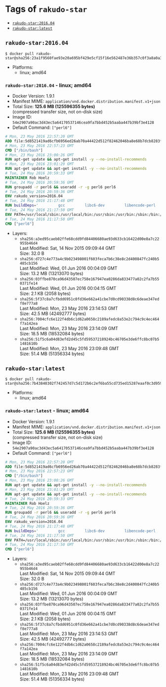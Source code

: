 <!-- THIS FILE IS GENERATED VIA '.template-helpers/generate-tag-details.pl' -->

# Tags of `rakudo-star`

-	[`rakudo-star:2016.04`](#rakudo-star201604)
-	[`rakudo-star:latest`](#rakudo-starlatest)

## `rakudo-star:2016.04`

```console
$ docker pull rakudo-star@sha256:23a1f9560fae93e20a695bf429e5cf15f16e562487e36b357c0f3a8a0a316262
```

-	Platforms:
	-	linux; amd64

### `rakudo-star:2016.04` - linux; amd64

-	Docker Version: 1.9.1
-	Manifest MIME: `application/vnd.docker.distribution.manifest.v1+json`
-	Total Size: **125.6 MB (125596355 bytes)**  
	(compressed transfer size, not on-disk size)
-	Image ID: `54e2907a90ac3d43ec5a64170537146cea9fa7bbd452b5aaba447b39bf3e4128`
-	Default Command: `["perl6"]`

```dockerfile
# Mon, 23 May 2016 22:57:20 GMT
ADD file:5d8521419ad6cfb6956ed26ab70a44422d512f82462046ba8e68b7dcb8283f7e in /
# Mon, 23 May 2016 22:57:23 GMT
CMD ["/bin/bash"]
# Mon, 23 May 2016 23:00:26 GMT
RUN apt-get update && apt-get install -y --no-install-recommends 		ca-certificates 		curl 		wget 	&& rm -rf /var/lib/apt/lists/*
# Mon, 23 May 2016 23:01:29 GMT
RUN apt-get update && apt-get install -y --no-install-recommends 		bzr 		git 		mercurial 		openssh-client 		subversion 				procps 	&& rm -rf /var/lib/apt/lists/*
# Tue, 24 May 2016 20:59:33 GMT
MAINTAINER Rob Hoelz
# Tue, 24 May 2016 20:59:36 GMT
RUN groupadd -r perl6 && useradd -r -g perl6 perl6
# Tue, 24 May 2016 20:59:36 GMT
ENV rakudo_version=2016.04
# Tue, 24 May 2016 21:17:48 GMT
RUN buildDeps='         gcc         libc6-dev         libencode-perl         make     '     && set -x     && apt-get update     && apt-get --yes install --no-install-recommends $buildDeps     && rm -rf /var/lib/apt/lists/*     && mkdir /root/rakudo     && curl -fsSL http://rakudo.org/downloads/star/rakudo-star-${rakudo_version}.tar.gz -o rakudo.tar.gz     && tar xzf rakudo.tar.gz --strip-components=1 -C /root/rakudo     && (         cd /root/rakudo         && perl Configure.pl --prefix=/usr --gen-moar         && make install     )     && rm -rf /rakudo.tar.gz /root/rakudo     && apt-get purge -y --auto-remove $buildDeps
# Tue, 24 May 2016 21:17:50 GMT
ENV PATH=/usr/local/sbin:/usr/local/bin:/usr/sbin:/usr/bin:/sbin:/bin:/usr/share/perl6/site/bin
# Tue, 24 May 2016 21:17:50 GMT
CMD ["perl6"]
```

-	Layers:
	-	`sha256:a3ed95caeb02ffe68cdd9fd84406680ae93d633cb16422d00e8a7c22955b46d4`  
		Last Modified: Sat, 14 Nov 2015 09:09:44 GMT  
		Size: 32.0 B
	-	`sha256:d727c4e773a4c9b023498001f603feca7b6c38e8c2d400847fc240b5485cb156`  
		Last Modified: Wed, 01 Jun 2016 00:04:09 GMT  
		Size: 13.2 MB (13213070 bytes)
	-	`sha256:03ffbe870ca96d43507ec758e167947ea0286da833477a02c2fa7b550371fe14`  
		Last Modified: Wed, 01 Jun 2016 00:04:15 GMT  
		Size: 2.1 KB (2058 bytes)
	-	`sha256:5f37c8a7cfbdd6951c0fd36e662a41cbe7d0cd90338d8c6deae347edf8e777a8`  
		Last Modified: Mon, 23 May 2016 23:14:53 GMT  
		Size: 42.5 MB (42492777 bytes)
	-	`sha256:7004cfc6e122f4db6c1d62a0658c2189afedc8a53e2c794c9c4ec464f7a142ea`  
		Last Modified: Mon, 23 May 2016 23:14:09 GMT  
		Size: 18.5 MB (18532084 bytes)
	-	`sha256:51f5c6a04d83efd2d45c5fd59537218924bc46705e3de6ffc8bc07b51481610b`  
		Last Modified: Mon, 23 May 2016 23:09:48 GMT  
		Size: 51.4 MB (51356334 bytes)

## `rakudo-star:latest`

```console
$ docker pull rakudo-star@sha256:7b43840302f742457d7c5d172b6c2ef6ba55cd735ed15287eaaf0c3d959ffbf1
```

-	Platforms:
	-	linux; amd64

### `rakudo-star:latest` - linux; amd64

-	Docker Version: 1.9.1
-	Manifest MIME: `application/vnd.docker.distribution.manifest.v1+json`
-	Total Size: **125.6 MB (125596355 bytes)**  
	(compressed transfer size, not on-disk size)
-	Image ID: `54e2907a90ac3d43ec5a64170537146cea9fa7bbd452b5aaba447b39bf3e4128`
-	Default Command: `["perl6"]`

```dockerfile
# Mon, 23 May 2016 22:57:20 GMT
ADD file:5d8521419ad6cfb6956ed26ab70a44422d512f82462046ba8e68b7dcb8283f7e in /
# Mon, 23 May 2016 22:57:23 GMT
CMD ["/bin/bash"]
# Mon, 23 May 2016 23:00:26 GMT
RUN apt-get update && apt-get install -y --no-install-recommends 		ca-certificates 		curl 		wget 	&& rm -rf /var/lib/apt/lists/*
# Mon, 23 May 2016 23:01:29 GMT
RUN apt-get update && apt-get install -y --no-install-recommends 		bzr 		git 		mercurial 		openssh-client 		subversion 				procps 	&& rm -rf /var/lib/apt/lists/*
# Tue, 24 May 2016 20:59:33 GMT
MAINTAINER Rob Hoelz
# Tue, 24 May 2016 20:59:36 GMT
RUN groupadd -r perl6 && useradd -r -g perl6 perl6
# Tue, 24 May 2016 20:59:36 GMT
ENV rakudo_version=2016.04
# Tue, 24 May 2016 21:17:48 GMT
RUN buildDeps='         gcc         libc6-dev         libencode-perl         make     '     && set -x     && apt-get update     && apt-get --yes install --no-install-recommends $buildDeps     && rm -rf /var/lib/apt/lists/*     && mkdir /root/rakudo     && curl -fsSL http://rakudo.org/downloads/star/rakudo-star-${rakudo_version}.tar.gz -o rakudo.tar.gz     && tar xzf rakudo.tar.gz --strip-components=1 -C /root/rakudo     && (         cd /root/rakudo         && perl Configure.pl --prefix=/usr --gen-moar         && make install     )     && rm -rf /rakudo.tar.gz /root/rakudo     && apt-get purge -y --auto-remove $buildDeps
# Tue, 24 May 2016 21:17:50 GMT
ENV PATH=/usr/local/sbin:/usr/local/bin:/usr/sbin:/usr/bin:/sbin:/bin:/usr/share/perl6/site/bin
# Tue, 24 May 2016 21:17:50 GMT
CMD ["perl6"]
```

-	Layers:
	-	`sha256:a3ed95caeb02ffe68cdd9fd84406680ae93d633cb16422d00e8a7c22955b46d4`  
		Last Modified: Sat, 14 Nov 2015 09:09:44 GMT  
		Size: 32.0 B
	-	`sha256:d727c4e773a4c9b023498001f603feca7b6c38e8c2d400847fc240b5485cb156`  
		Last Modified: Wed, 01 Jun 2016 00:04:09 GMT  
		Size: 13.2 MB (13213070 bytes)
	-	`sha256:03ffbe870ca96d43507ec758e167947ea0286da833477a02c2fa7b550371fe14`  
		Last Modified: Wed, 01 Jun 2016 00:04:15 GMT  
		Size: 2.1 KB (2058 bytes)
	-	`sha256:5f37c8a7cfbdd6951c0fd36e662a41cbe7d0cd90338d8c6deae347edf8e777a8`  
		Last Modified: Mon, 23 May 2016 23:14:53 GMT  
		Size: 42.5 MB (42492777 bytes)
	-	`sha256:7004cfc6e122f4db6c1d62a0658c2189afedc8a53e2c794c9c4ec464f7a142ea`  
		Last Modified: Mon, 23 May 2016 23:14:09 GMT  
		Size: 18.5 MB (18532084 bytes)
	-	`sha256:51f5c6a04d83efd2d45c5fd59537218924bc46705e3de6ffc8bc07b51481610b`  
		Last Modified: Mon, 23 May 2016 23:09:48 GMT  
		Size: 51.4 MB (51356334 bytes)
